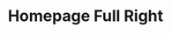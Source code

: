 ---
title: "Homepage Full Right"
layout: "full" # layout value (full or list)
sidebar: "right" # sidebar value (left,right or false)
---